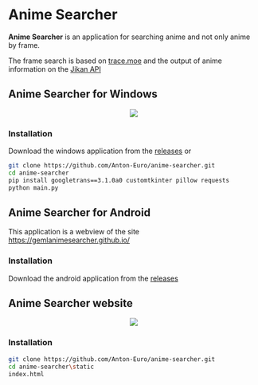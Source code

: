# Anime Searcher
**Anime Searcher** is an application for searching anime and not only anime by frame.

The frame search is based on [trace.moe](https://trace.moe/) and the output of anime information on the [Jikan API](https://jikan.moe/)

## Anime Searcher for Windows
<p align='center'><img src="https://i.imgur.com/tE4pAlV.png"></p>

### Installation
Download the windows application from the [releases](https://github.com/Anton-Euro/anime-searcher/releases/tag/release) or
```bash
git clone https://github.com/Anton-Euro/anime-searcher.git
cd anime-searcher
pip install googletrans==3.1.0a0 customtkinter pillow requests
python main.py
```

## Anime Searcher for Android
This application is a webview of the site https://gemlanimesearcher.github.io/

### Installation
Download the android application from the [releases](https://github.com/Anton-Euro/anime-searcher/releases/tag/release)

## Anime Searcher website
<p align='center'><img src="https://i.imgur.com/nFrEmPy.png"></p>

### Installation
```bash
git clone https://github.com/Anton-Euro/anime-searcher.git
cd anime-searcher\static
index.html
```